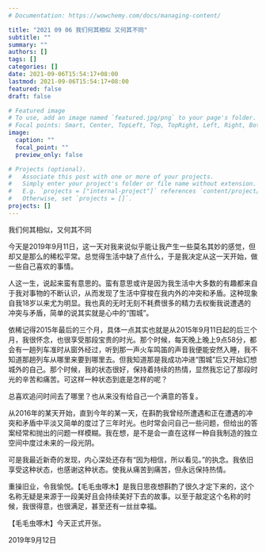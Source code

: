 ```yaml
---
# Documentation: https://wowchemy.com/docs/managing-content/

title: "2021 09 06 我们何其相似 又何其不同"
subtitle: ""
summary: ""
authors: []
tags: []
categories: []
date: 2021-09-06T15:54:17+08:00
lastmod: 2021-09-06T15:54:17+08:00
featured: false
draft: false

# Featured image
# To use, add an image named `featured.jpg/png` to your page's folder.
# Focal points: Smart, Center, TopLeft, Top, TopRight, Left, Right, BottomLeft, Bottom, BottomRight.
image:
  caption: ""
  focal_point: ""
  preview_only: false

# Projects (optional).
#   Associate this post with one or more of your projects.
#   Simply enter your project's folder or file name without extension.
#   E.g. `projects = ["internal-project"]` references `content/project/deep-learning/index.md`.
#   Otherwise, set `projects = []`.
projects: []
---
```

我们何其相似，又何其不同

今天是2019年9月11日，这一天对我来说似乎能让我产生一些莫名其妙的感觉，但却又是那么的稀松平常。总觉得生活中缺了点什么，于是我决定从这一天开始，做一些自己喜欢的事情。

人这一生，说起来蛮有意思的。蛮有意思或许是因为我生活中大多数的有趣都来自于我对事物的不断认识，从而发现了生活中穿梭在我内外的冲突和矛盾。这种现象自我18岁以来尤为明显。我也真的无时无刻不耗费很多的精力去权衡我说遭遇的冲突与矛盾，简单的说其实就是心中的“围城”。

依稀记得2015年最后的三个月，具体一点其实也就是从2015年9月11日起的后三个月，我很怀念，也很享受那段宝贵的时光。那个时候，每天晚上晚上9点58分，都会有一趟列车准时从窗外经过，听到那一声火车鸣笛的声音我便能安然入睡，我不知道那趟列车从哪里来要到哪里去。但我知道那是我成功冲进“围城”后又开始幻想城外的自己。那个时候，我的状态很好，保持着持续的热情，显然我忘记了那段时光的辛苦和痛苦。可这样一种状态到底是怎样的呢？

总喜欢追问时间去了哪里？也从来没有给自己一个满意的答复。

从2016年的某天开始，直到今年的某一天，在斟酌我曾经所遭遇和正在遭遇的冲突和矛盾中平淡又简单的度过了三年时光。也时常会问自己一些问题，但给出的答案经常和抛出的问题一样模糊。我在想，是不是会一直在这样一种自我制造的独立空间中度过未来的一段光阴。

可是我最近新奇的发现，内心深处还存有“因为相信，所以看见。”的执念。我依旧享受这种状态，也感谢这种状态。使我从痛苦到痛苦，但永远保持热情。

重操旧业，令我愉悦。【毛毛虫啄木】是我日思夜想斟酌了很久才定下来的，这个名称无疑是来源于一段美好且会持续美好下去的故事。以至于敲定这个名称的时候，我很得意，也很满足，甚至还有一丝丝幸福。

【毛毛虫啄木】今天正式开张。

2019年9月12日